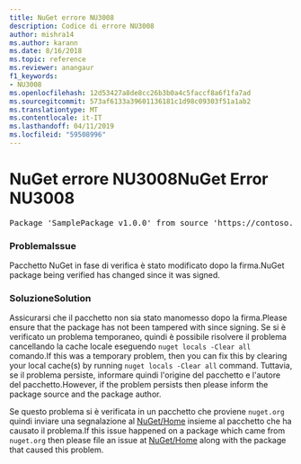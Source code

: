 ```yaml
---
title: NuGet errore NU3008
description: Codice di errore NU3008
author: mishra14
ms.author: karann
ms.date: 8/16/2018
ms.topic: reference
ms.reviewer: anangaur
f1_keywords:
- NU3008
ms.openlocfilehash: 12d53427a8de8cc26b3b0a4c5faccf8a6f1fa7ad
ms.sourcegitcommit: 573af6133a39601136181c1d98c09303f51a1ab2
ms.translationtype: MT
ms.contentlocale: it-IT
ms.lasthandoff: 04/11/2019
ms.locfileid: "59508996"
---
```

# <a name="nuget-error-nu3008"></a><span data-ttu-id="0a462-103">NuGet errore NU3008</span><span class="sxs-lookup"><span data-stu-id="0a462-103">NuGet Error NU3008</span></span>

<pre>Package 'SamplePackage v1.0.0' from source 'https://contoso.com/index.json': The package integrity check failed.</pre>

### <a name="issue"></a><span data-ttu-id="0a462-104">Problema</span><span class="sxs-lookup"><span data-stu-id="0a462-104">Issue</span></span>

<span data-ttu-id="0a462-105">Pacchetto NuGet in fase di verifica è stato modificato dopo la firma.</span><span class="sxs-lookup"><span data-stu-id="0a462-105">NuGet package being verified has changed since it was signed.</span></span>


### <a name="solution"></a><span data-ttu-id="0a462-106">Soluzione</span><span class="sxs-lookup"><span data-stu-id="0a462-106">Solution</span></span>

<span data-ttu-id="0a462-107">Assicurarsi che il pacchetto non sia stato manomesso dopo la firma.</span><span class="sxs-lookup"><span data-stu-id="0a462-107">Please ensure that the package has not been tampered with since signing.</span></span> <span data-ttu-id="0a462-108">Se si è verificato un problema temporaneo, quindi è possibile risolvere il problema cancellando la cache locale eseguendo `nuget locals -Clear all` comando.</span><span class="sxs-lookup"><span data-stu-id="0a462-108">If this was a temporary problem, then you can fix this by clearing your local cache(s) by running `nuget locals -Clear all` command.</span></span> <span data-ttu-id="0a462-109">Tuttavia, se il problema persiste, informare quindi l'origine del pacchetto e l'autore del pacchetto.</span><span class="sxs-lookup"><span data-stu-id="0a462-109">However, if the problem persists then please inform the package source and the package author.</span></span>

<span data-ttu-id="0a462-110">Se questo problema si è verificata in un pacchetto che proviene `nuget.org` quindi inviare una segnalazione al [NuGet/Home](https://github.com/NuGet/Home/issues) insieme al pacchetto che ha causato il problema.</span><span class="sxs-lookup"><span data-stu-id="0a462-110">If this issue happened on a package which came from `nuget.org` then please file an issue at [NuGet/Home](https://github.com/NuGet/Home/issues) along with the package that caused this problem.</span></span>


